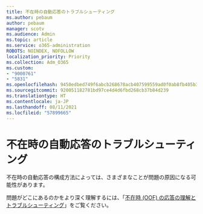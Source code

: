 ```yaml
---
title: 不在時の自動応答のトラブルシューティング
ms.author: pebaum
author: pebaum
manager: scotv
ms.audience: Admin
ms.topic: article
ms.service: o365-administration
ROBOTS: NOINDEX, NOFOLLOW
localization_priority: Priority
ms.collection: Adm_O365
ms.custom:
- "9000761"
- "5831"
ms.openlocfilehash: 9450edbed749f6abcb268678acb407599559ad0f0ab8fb405b3f772c2371cdea
ms.sourcegitcommit: 920051182781bd97ce4d4d6fbd268cb37b84d239
ms.translationtype: HT
ms.contentlocale: ja-JP
ms.lasthandoff: 08/11/2021
ms.locfileid: "57899665"
---
```

# <a name="troubleshooting-out-of-office-automatic-replies"></a>不在時の自動応答のトラブルシューティング

不在時の自動応答の構成方法によっては、さまざまなことが問題の原因になる可能性があります。

問題がどこにあるのかをより深く理解するには、「[不在時 (OOF) の応答の理解とトラブルシューティング](https://docs.microsoft.com/exchange/troubleshoot/email-delivery/understand-troubleshoot-oof-replies)」をご覧ください。